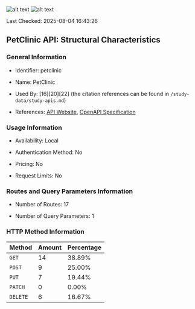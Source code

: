 ![alt text](https://img.shields.io/badge/OpenAPI_Specification-Valid-brightgreen.svg) ![alt text](https://img.shields.io/badge/Server_URL-Invalid-red.svg)

Last Checked: 2025-08-04 16:43:26

## PetClinic API: Structural Characteristics

### General Information

- Identifier: petclinic

- Name: PetClinic

- Used By: [16][20][22] (the citation references can be found in `/study-data/study-apis.md`)

- References: [API Website](https://github.com/spring-petclinic/spring-petclinic-rest), [OpenAPI Specification](https://github.com/spring-petclinic/spring-petclinic-rest/blob/master/src/main/resources/openapi.yml)

### Usage Information

- Availability: Local

- Authentication Method: No

- Pricing: No

- Request Limits: No

### Routes and Query Parameters Information

- Number of Routes: 17

- Number of Query Parameters: 1

### HTTP Method Information

| Method | Amount | Percentage |
|--------|--------|------------|
| `GET` | 14 | 38.89% |
| `POST` | 9 | 25.00% |
| `PUT` | 7 | 19.44% |
| `PATCH` | 0 | 0.00% |
| `DELETE` | 6 | 16.67% |
